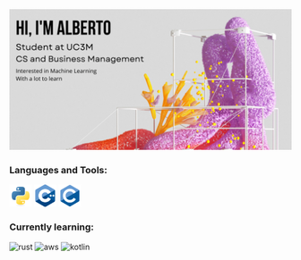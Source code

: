 <img src="https://github.com/albertomolinafelipe/albertomolinafelipe/blob/main/github_banner.png" alt="banner">
<h3 align="left">Languages and Tools:</h3>
<p align="left"> 
  <a > <img src="https://raw.githubusercontent.com/devicons/devicon/master/icons/python/python-original.svg" alt="python" width="40" height="40"/> </a>
  <a> <img src="https://raw.githubusercontent.com/devicons/devicon/master/icons/cplusplus/cplusplus-original.svg" alt="cplusplus" width="40" height="40"/> </a> 
  <a > <img src="https://raw.githubusercontent.com/devicons/devicon/master/icons/c/c-original.svg" alt="c" width="40" height="40"/> </p>

<h3 align="left">Currently learning:</h3>
<p align="left"> 
  <a> <img src="https://www.rust-lang.org/logos/rust-logo-128x128.png" alt="rust" width="40" height="40"/>  </a> 
  <a> <img src="https://www.vectorlogo.zone/logos/amazon_aws/amazon_aws-icon.svg" alt="aws" width="40" height="40"/> </a>
  <a> <img src="https://www.vectorlogo.zone/logos/kotlinlang/kotlinlang-icon.svg" alt="kotlin" width="35" height="40"/> </a>
</p>
 

